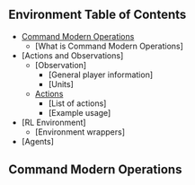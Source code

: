 ## Environment Table of Contents

- [Command Modern Operations](#command-modern-operations)
    - [What is Command Modern Operations]
- [Actions and Observations]
    - [Observation]
        - [General player information]
        - [Units]
    - [Actions](#actions)
        - [List of actions]
        - [Example usage]
- [RL Environment]
    - [Environment wrappers]
- [Agents]

<!-- /TOC -->

## Command Modern Operations
